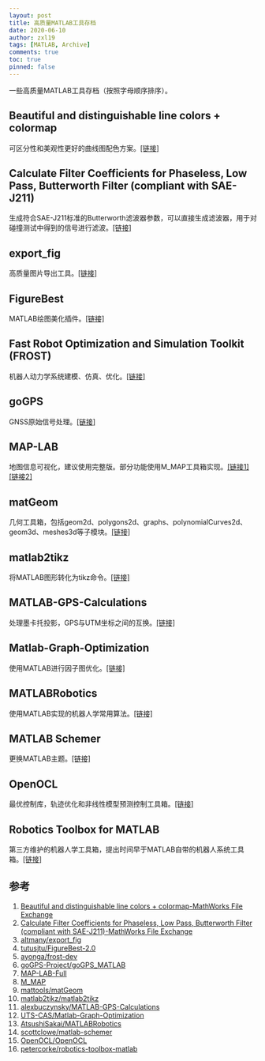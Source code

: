 ```yaml
---
layout: post
title: 高质量MATLAB工具存档
date: 2020-06-10
author: zxl19
tags: [MATLAB, Archive]
comments: true
toc: true
pinned: false
---
```


一些高质量MATLAB工具存档（按照字母顺序排序）。

<!-- more -->

## Beautiful and distinguishable line colors + colormap

可区分性和美观性更好的曲线图配色方案。[[链接]](https://ww2.mathworks.cn/matlabcentral/fileexchange/42673-beautiful-and-distinguishable-line-colors-colormap)

## Calculate Filter Coefficients for Phaseless, Low Pass, Butterworth Filter (compliant with SAE-J211)

生成符合SAE-J211标准的Butterworth滤波器参数，可以直接生成滤波器，用于对碰撞测试中得到的信号进行滤波。[[链接]](https://www.mathworks.com/matlabcentral/fileexchange/61852-calculate-filter-coefficients-for-phaseless-low-pass-butterworth-filter-compliant-with-sae-j211)

## export_fig

高质量图片导出工具。[[链接]](https://github.com/altmany/export_fig)

## FigureBest

MATLAB绘图美化插件。[[链接]](https://github.com/tutusjtu/FigureBest-2.0)

## Fast Robot Optimization and Simulation Toolkit (FROST)

机器人动力学系统建模、仿真、优化。[[链接]](http://ayonga.github.io/frost-dev/)

## goGPS

GNSS原始信号处理。[[链接]](https://gogps-project.github.io)

## MAP-LAB

地图信息可视化，建议使用完整版。部分功能使用M_MAP工具箱实现。[[链接1]](http://www.dimitriospiretzidis.com/maplab_home.html)[[链接2]](https://www.eoas.ubc.ca/~rich/map.html)

## matGeom

几何工具箱，包括geom2d、polygons2d、graphs、polynomialCurves2d、geom3d、meshes3d等子模块。[[链接]](https://github.com/mattools/matGeom)

## matlab2tikz

将MATLAB图形转化为tikz命令。[[链接]](https://github.com/matlab2tikz/matlab2tikz)

## MATLAB-GPS-Calculations

处理墨卡托投影，GPS与UTM坐标之间的互换。[[链接]](https://github.com/alexbuczynsky/MATLAB-GPS-Calculations)

## Matlab-Graph-Optimization

使用MATLAB进行因子图优化。[[链接]](https://github.com/UTS-CAS/Matlab-Graph-Optimization)

## MATLABRobotics

使用MATLAB实现的机器人学常用算法。[[链接]](https://github.com/AtsushiSakai/MATLABRobotics)

## MATLAB Schemer

更换MATLAB主题。[[链接]](https://github.com/scottclowe/matlab-schemer)

## OpenOCL

最优控制库，轨迹优化和非线性模型预测控制工具箱。[[链接]](https://openocl.github.io)

## Robotics Toolbox for MATLAB

第三方维护的机器人学工具箱，提出时间早于MATLAB自带的机器人系统工具箱。[[链接]](https://github.com/petercorke/robotics-toolbox-matlab)

## 参考

1. [Beautiful and distinguishable line colors + colormap-MathWorks File Exchange](https://ww2.mathworks.cn/matlabcentral/fileexchange/42673-beautiful-and-distinguishable-line-colors-colormap)
2. [Calculate Filter Coefficients for Phaseless, Low Pass, Butterworth Filter (compliant with SAE-J211)-MathWorks File Exchange](https://www.mathworks.com/matlabcentral/fileexchange/61852-calculate-filter-coefficients-for-phaseless-low-pass-butterworth-filter-compliant-with-sae-j211)
3. [altmany/export_fig](https://github.com/altmany/export_fig)
4. [tutusjtu/FigureBest-2.0](https://github.com/tutusjtu/FigureBest-2.0)
5. [ayonga/frost-dev](https://github.com/ayonga/frost-dev)
6. [goGPS-Project/goGPS_MATLAB](https://github.com/goGPS-Project/goGPS_MATLAB)
7. [MAP-LAB-Full](http://www.dimitriospiretzidis.com/maplab_home.html)
8. [M_MAP](https://www.eoas.ubc.ca/~rich/map.html)
9. [mattools/matGeom](https://github.com/mattools/matGeom)
10. [matlab2tikz/matlab2tikz](https://github.com/matlab2tikz/matlab2tikz)
11. [alexbuczynsky/MATLAB-GPS-Calculations](https://github.com/alexbuczynsky/MATLAB-GPS-Calculations)
12. [UTS-CAS/Matlab-Graph-Optimization](https://github.com/UTS-CAS/Matlab-Graph-Optimization)
13. [AtsushiSakai/MATLABRobotics](https://github.com/AtsushiSakai/MATLABRobotics)
14. [scottclowe/matlab-schemer](https://github.com/scottclowe/matlab-schemer)
15. [OpenOCL/OpenOCL](https://github.com/OpenOCL/OpenOCL)
16. [petercorke/robotics-toolbox-matlab](https://github.com/petercorke/robotics-toolbox-matlab)
